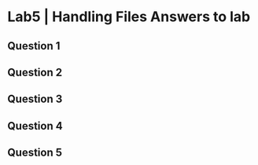 # Lab5 | Handling Files Answers to lab

## Question 1

## Question 2

## Question 3

## Question 4 

## Question 5


